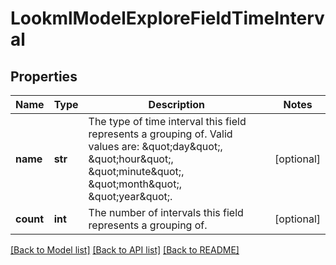 # LookmlModelExploreFieldTimeInterval

## Properties
Name | Type | Description | Notes
------------ | ------------- | ------------- | -------------
**name** | **str** | The type of time interval this field represents a grouping of. Valid values are: \&quot;day\&quot;, \&quot;hour\&quot;, \&quot;minute\&quot;, \&quot;month\&quot;, \&quot;year\&quot;. | [optional] 
**count** | **int** | The number of intervals this field represents a grouping of. | [optional] 

[[Back to Model list]](../README.md#documentation-for-models) [[Back to API list]](../README.md#documentation-for-api-endpoints) [[Back to README]](../README.md)


